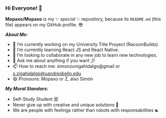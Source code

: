 ### Hi Everyone! 👋

**Mopaxo/Mopaxo** is my ✨ _special_ ✨ repository, because its `README.md` (this file) appears on my GitHub profile. 😎

***About Me:***

  * 🔭 I’m currently working on my University Title Proyect (RacoonBuilds).
  * 🌱 I’m currently learning React JS and React Native.
  * 👯 I’m looking to collaborate in any new job to learn new technologies.
  * 💬 Ask me about anything if you want ;)!
  * 📫 How to reach me: simonzunigahidalgo@gmail or s.zigahidalgo@uandresbello.edu
  * 😄 Pronouns: Mopaxo or Z, also Simón 

***My Moral Standars:***

  * Self-Study Student 🈺
  * Never give up with creative and unique solutions 🎨
  * We are people with feelings rather than robots with responsabilities ☯️


